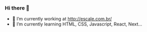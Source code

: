 ### Hi there 👋




- 🔭 I’m currently working at http://escale.com.br/
- 🌱 I’m currently learning HTML, CSS, Javascript, React, Next...


